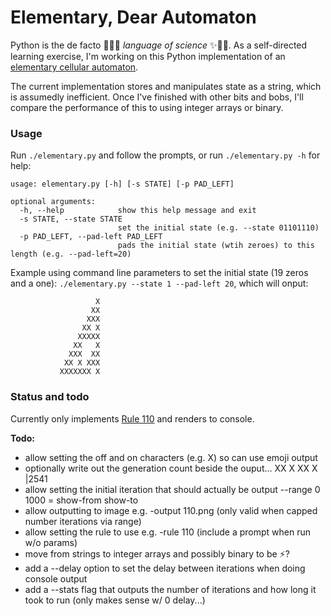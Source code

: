 # Elementary, Dear Automaton

Python is the de facto 🤖💡✨ _language of science_ ✨🧪🔬. As a self-directed learning exercise, I'm working on this Python implementation of an [elementary cellular automaton](https://en.wikipedia.org/wiki/Elementary_cellular_automaton).

The current implementation stores and manipulates state as a string, which is assumedly inefficient. Once I've finished with other bits and bobs, I'll compare the performance of this to using integer arrays or binary.

### Usage

Run `./elementary.py` and follow the prompts, or run `./elementary.py -h` for help:
```
usage: elementary.py [-h] [-s STATE] [-p PAD_LEFT]

optional arguments:
  -h, --help            show this help message and exit
  -s STATE, --state STATE
                        set the initial state (e.g. --state 01101110)
  -p PAD_LEFT, --pad-left PAD_LEFT
                        pads the initial state (wtih zeroes) to this length (e.g. --pad-left=20)
```
Example using command line parameters to set the initial state (19 zeros and a one): `./elementary.py --state 1 --pad-left 20`, which will onput:
```
                   X
                  XX
                 XXX
                XX X
               XXXXX
              XX   X
             XXX  XX
            XX X XXX
           XXXXXXX X
```

### Status and todo

Currently only implements [Rule 110](https://en.wikipedia.org/wiki/Rule_110) and renders to console.

**Todo:**
- allow setting the off and on characters (e.g. X) so can use emoji output
- optionally write out the generation count beside the ouput... XX X XX X |2541
- allow setting the initial iteration that should actually be output
   --range 0 1000 = show-from show-to
- allow outputting to image e.g. -output 110.png (only valid when capped number iterations via range)
- allow setting the rule to use e.g. -rule 110 (include a prompt when run w/o params)
- move from strings to integer arrays and possibly binary to be ⚡️?
- add a --delay option to set the delay between iterations when doing console output
- add a --stats flag that outputs the number of iterations and how long it took to run (only makes sense w/ 0 delay...)
